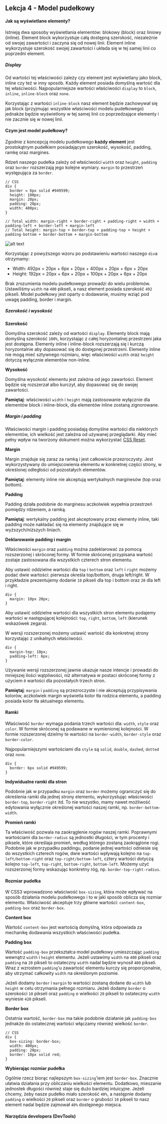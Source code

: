 ## Lekcja 4 - Model pudełkowy

#### Jak są wyświetlane elementy?

Istnieją dwa sposoby wyświetlania elementów: blokowy (block) oraz liniowy (inline). Element block wykorzystuje całą
dostępną szerokość, niezależnie od swojej zawartości i zaczyna się od nowej linii. Element inline wykorzystuje szerokość
swojej zawartości i układa się w tej samej linii co poprzedni element. 

##### Display

Od wartości tej właściwości zależy czy element jest wyświetlany jako block, inline czy też w inny sposób. Każdy element
posiada domyślną wartość dla tej właściwości. Najpopularniejsze wartości właściwości `display` to `block`, `inline`,
`inline-block` oraz `none`.

Korzystając z wartości `inline-block` nasz element będzie zachowywał się jak block (przyjmując wszystkie właściwości
modelu pudełkowego) jednakże będzie wyświetlony w tej samej linii co poprzedzające elementy i nie zacznie się w nowej linii.

#### Czym jest model pudełkowy?

Zgodnie z koncepcją modelu pudełkowego **każdy element** jest prostokątnym pudełkiem posiadającym szerokość, wysokość, padding,
ramkę oraz margines.

Rdzeń naszego pudełka zależy od właściwości `width` oraz `height`, `padding` oraz `border` rozszerzają jego kolejne wymiary.
`margin` to przestrzeń występująca za `border`.
```aidl
// CSS
div {
  border = 6px solid #949599;
  height: 100px;
  margin: 20px;
  padding: 20px;
  width: 400px;
}

// Total width: margin-right + border-right + padding-right + width + padding-left + border-left + margin-left
// Total height: margin-top + border-top + padding-top + height + padding-bottom + border-bottom + margin-bottom
```
![alt text](http://learn.shayhowe.com/assets/images/courses/html-css/opening-the-box-model/box-model.png "Model pudełkowy")

Korzystając z powyższego wzoru po podstawieniu wartości naszego `div`a otrzymamy:

+ Width: 492px = 20px + 6px + 20px + 400px + 20px + 6px + 20px
+ Height: 192px = 20px + 6px + 20px + 100px + 20px + 6px + 20px

Brak zrozumienia modelu pudełkowego prowadzi do wielu problemów. Ustawiliśmy `width` na `400` pikseli, a nasz element
posiada szerokość `492` pikseli. Model pudełkowy jest oparty o dodawanie, musimy wziąć pod uwagę padding, border i margin.

##### Szerokość i wysokość

**Szerokość**

Domyślna szerokość zależy od wartości `display`. Elementy block mają domyślną szerokość `100%`, korzystając z całej horyzontalnej
przestrzeni jaka jest dostępna. Elementy inline i inline-block rozszerzają się i kurczą horyzontalnie aby dopasować się do
dostępnej przestrzeni. Elementy inline nie mogą mieć sztywnego rozmiaru, więc właściwości `width` oraz `height` dotyczą
wyłącznie elementów non-inline.

**Wysokość**

Domyślna wysokość elementu jest zależna od jego zawartości. Element będzie się rozszerzał albo kurczył, aby dopasować
się do swojej zawartości.

**Pamiętaj**: właściwości `width` i `height` mają zastosowanie wyłącznie dla elementów block i inline-block, dla elementów
inline zostaną zignorowane.

##### Margin i padding

Właściwości margin i padding posiadają domyślne wartości dla niektórych elementów, ich wielkość jest zależna od używanej
przeglądarki. Aby mieć pełny wpływ na tworzony dokument można wykorzystać [CSS Reset](http://meyerweb.com/eric/tools/css/reset/).

**Margin**

Margin znajduje się zaraz za ramką i jest całkowicie przezroczysty. Jest wykorzystywany do umiejscowienia elementu w konkretnej
części strony, w określonej odległości od pozostałych elementów.

**Pamiętaj**: elementy inline nie akceptują wertykalnych marginesów (top oraz bottom).

**Padding**

Padding działa podobnie do marginesu aczkolwiek wypełnia przestrzeń pomiędzy rdzeniem, a ramką. 

**Pamiętaj**: wertykalny padding jest akceptowany przez elementy inline, taki padding może nakładać się na elementy
znajdujące się w wyższych/niższych liniach.

**Deklarowanie padding i margin**

Właściwości `margin` oraz `padding` można zadeklarować za pomocą rozszerzonej i skróconej formy. W formie skróconej
przypisana wartość zostaje zastosowana dla wszystkich czterech stron elementu.

Aby ustawić oddzielne wartości dla `top` i `bottom` oraz `left` i `right` możemy podać dwie wartości: pierwsza określa
top/bottom, druga left/right. W przykładzie prezentujemy dodanie `10` pikseli dla top i bottom oraz `20` dla left i right.
```aidl
div {
  margin: 10px 20px;
}
```
Aby ustawić oddzielne wartości dla wszystkich stron elementu podajemy wartości w następującej kolejności: `top`, `right`,
`bottom`, `left` (kierunek wskazówek zegara). 

W wersji rozszerzonej możemy ustawić wartość dla konkretnej strony korzystając z unikalnych właściwości. 
```aidl
div {
  margin-top: 10px;
  padding-left: 6px;
}
```
Używanie wersji rozszerzonej jawnie ukazuje nasze intencje i prowadzi do mniejszej ilości wątpliwości, niż alternatywa
w postaci skróconej formy z użyciem `0` wartości dla pozostałych trzech stron.

**Pamiętaj**: `margin` i `padding` są przezroczyste i nie akceptują przypisywania kolorów, aczkolwiek margin wyświetla kolor tła
rodzica elementu, a padding posiada kolor tła aktualnego elementu.

#### Ramki

Właściwość `border` wymaga podania trzech wartości dla: `width`, `style` oraz `color`. W formie skróconej są podawane
w wymienionej kolejności. W formie rozszerzonej dzielmy te wartości na `border-width`, `border-style` oraz `border-color`.

Najpopularniejszymi wartościami dla `style` są `solid`, `double`, `dashed`, `dotted` oraz `none`.
```aidl
div {
  border: 6px solid #949599;
}
```

**Indywidualne ramki dla stron**

Podobnie jak w przypadku `margin` oraz `border` możemy ograniczyć się do określenia ramki dla jednej strony elementu, 
wykorzystując właściwości `border-top`, `border-right` itd. To nie wszystko, mamy nawet możliwość edytowania wyłącznie
określonej wartości naszej ramki, np. `border-bottom-width`.

**Promień ramki**

Ta właściwość pozwala na zaokrąglenie rogów naszej ramki. Poprawnymi wartościami dla `border-radius` są jednostki długości,
w tym procenty i piksele, które określaja promień, według którego zostaną zaokrąglone rogi. Podobnie jak w przypadku paddingu,
podanie jednej wartości odniesie się do wszystkich czterech rogów, dwie wartości wpływają kolejno na `top-left/bottom-right`
oraz `top-right/bottom-left`, cztery wartości dotyczą kolejno `top-left`, `top-right`, `bottom-right`, `bottom-left`.
Możemy użyć rozszerzonej formy wskazując konkretny róg, np. `border-top-right-radius`.

#### Rozmiar pudełka

W CSS3 wprowadzono właściwość `box-sizing`, która może wpływać na sposób działania modelu pudełkowego i to w jaki sposób
oblicza się rozmiar elementu. Właściwość akceptuje trzy główne wartości: `content-box`, `padding-box` oraz `border-box`.

**Content box**

Wartość `content-box` jest wartością domyślną, która odpowiada za mechanikę dodawania wszystkich właściwości pudełka.

**Padding box**

Wartość `padding-box` przekształca model pudełkowy umieszczając `padding` wewnątrz `width` i `height` elementu. Jeżeli
ustawimy `width` na `400` pikseli oraz `padding` na `20` pikseli to ostateczny `width` nadal będzie wynosił `400` pikseli.
Wraz z wzrostem `padding`'u zawartość elementu kurczy się proporcjonalnie, aby utrzymać całkowity `width` na określonym
poziomie.

Jeżeli dodamy `border` i `margin` to wartości zostaną dodane do `width` lub `height` w celu otrzymania pełnego rozmiaru.
Jeżeli dodamy `border` o szerokości `10` pikseli oraz `padding` o wielkości `20` pikseli to ostateczny `width` wyniesie
`420` pikseli.

**Border box**

Ostatnia wartość, `border-box` ma takie podobnie działanie jak `padding-box` jednakże do ostatecznej wartości włączamy
również wielkość `border`. 
```aidl
// CSS
div {
  box-sizing: border-box;
  width: 400px;
  padding: 20px;
  border: 10px solid red;
}
```

**Wybierając rozmiar pudełka**

Ogólnie rzecz biorąc najlepszym `box-sizing`'iem jest `border-box`. Znacznie ułatwia działania przy obliczaniu wielkości
elementu. Dodatkowo, mieszanie jednostek długości również staje się dużo bardziej intuicyjne. Jeżeli chcemy, żeby nasze
pudełko miało szerokość `40%`, a następnie dodamy `padding` o wielkości `20` pikseli oraz `border` o grubości `10` pikseli
to nasz element nadal będzie zajmował `40%` dostępnego miejsca.


#### Narzędzia developera (DevTools)




